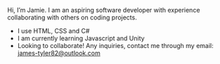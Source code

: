 Hi, I’m Jamie. I am an aspiring software developer with experience collaborating with others on coding projects.
- I use HTML, CSS and C#
- I am currently learning Javascript and Unity
- Looking to collaborate! Any inquiries, contact me through my email: james-tyler82@outlook.com


<!---
jamDEV3/jamDEV3 is a ✨ special ✨ repository because its `README.md` (this file) appears on your GitHub profile.
You can click the Preview link to take a look at your changes.
--->
